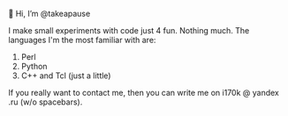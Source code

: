 👋 Hi, I’m @takeapause

I make small experiments with code just 4 fun. Nothing much.
The languages I'm the most familiar with are:
1. Perl
2. Python
3. C++ and Tcl (just a little)

If you really want to contact me, then you can write me on i170k @ yandex .ru (w/o spacebars).

<!---
takeapause/takeapause is a ✨ special ✨ repository because its `README.md` (this file) appears on your GitHub profile.
You can click the Preview link to take a look at your changes.
--->
